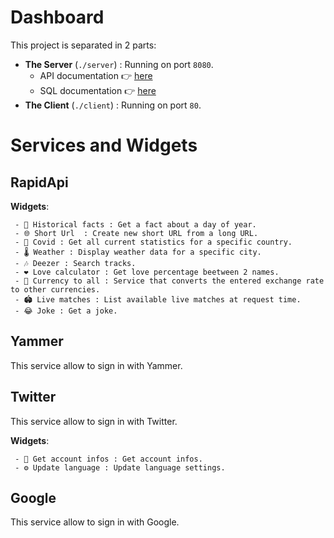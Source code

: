 
# Dashboard

This project is separated in 2 parts:

 - **The Server** (```./server```) : Running on port ```8080```.
	 - API documentation 👉 [here](https://documenter.getpostman.com/view/10709754/TVmV6ZRz)
	 - SQL documentation 👉 [here](./doc/database.pdf)
 - **The Client** (```./client```) : Running on port ```80```.

# Services and Widgets

## RapidApi
<b>Widgets</b>:

	 - 📜 Historical facts : Get a fact about a day of year.
	 - 🌐 Short Url  : Create new short URL from a long URL.
	 - 🦠 Covid : Get all current statistics for a specific country.
	 - 🌡️ Weather : Display weather data for a specific city.
	 - 🎶 Deezer : Search tracks.
	 - ❤️ Love calculator : Get love percentage beetween 2 names.
	 - 💱 Currency to all : Service that converts the entered exchange rate to other currencies.
	 - 🏟️ Live matches : List available live matches at request time.
	 - 😂 Joke : Get a joke.
## Yammer
This service allow to sign in with Yammer.
## Twitter
This service allow to sign in with Twitter.

<b>Widgets</b>:

	 - 🧾 Get account infos : Get account infos.
	 - ⚙️ Update language : Update language settings.
## Google
This service allow to sign in with Google.
